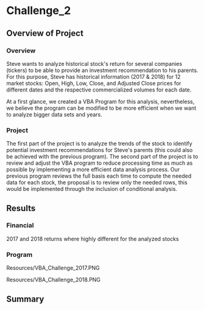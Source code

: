 # Challenge_2

## Overview of Project

### Overview

Steve wants to analyze historical stock's return for several companies (tickers) to be able to provide an investment recommendation to his parents. For this purpose, Steve has historical information (2017 & 2018) for 12 market stocks: Open, High, Low, Close, and Adjusted Close prices for different dates and the respective commercialized volumes for each date. 

At a first glance, we created a VBA Program for this analysis, nevertheless, we believe the program can be modified to be more efficient when we want to analyze bigger data sets and years.  

### Project

The first part of the project is to analyze the trends of the stock to identify potential investment recommendations for Steve's parents (this could also be achieved with the previous program). The second part of the project is to review and adjust the VBA program to reduce processing time as much as possible by implementing a more efficient data analysis process. Our previous program reviews the full basis each time to compute the needed data for each stock, the proposal is to review only the needed rows, this would be implemented through the inclusion of conditional analysis. 

## Results

### Financial

2017 and 2018 returns where highly different for the analyzed stocks 



### Program 


Resources/VBA_Challenge_2017.PNG


Resources/VBA_Challenge_2018.PNG

## Summary
